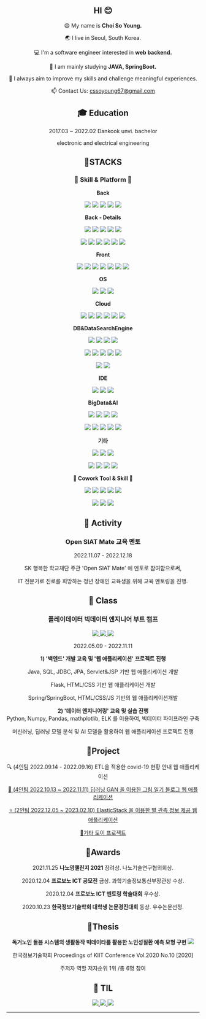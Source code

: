 <div align=center>
  
## HI 😊
😄 My name is **Choi So Young.**
  
🌏 I live in Seoul, South Korea.
  
💻 I'm a software engineer interested in **web backend.**
    
🌱 I am mainly studying **JAVA, SpringBoot.**

🚀 I always aim to improve my skills and challenge meaningful experiences.
  
📫 Contact Us: cssoyoung67@gmail.com


## **🎓 Education**

2017.03 ~ 2022.02 Dankook unvi. bachelor 

electronic and electrical engineering
  
  
## **📒STACKS**

### **🌱 Skill & Platform 🌱**
  
**Back**
  
![](https://img.shields.io/badge/Java-007396?style=flat&logo=OpenJDK&logoColor=white") <img src="https://img.shields.io/badge/Python-3776AB?style=flat&logo=Python&logoColor=white"> <img src="https://img.shields.io/badge/Spring-6DB33F?style=flat&logo=Spring&logoColor=white"> 
<img src="https://img.shields.io/badge/Spring Boot-6DB33F?style=flat&logo=Spring Boot&logoColor=white"> <img src="https://img.shields.io/badge/Flask-000000?style=flat&logo=Flask&logoColor=white"> 

**Back - Details**
  
<img src="https://img.shields.io/badge/Axios-5A29E4?style=flat&logo=Axios&logoColor=white"> <img src="https://img.shields.io/badge/REST API-5A29E4?style=flat&logo=REST API&logoColor=white">  <img src="https://img.shields.io/badge/JSON-000000?style=flat&logo=JSON&logoColor=white"> <img src="https://img.shields.io/badge/JWT-000000?style=flat&logo=JSON Web Tokens&logoColor=white"> <img src="https://img.shields.io/badge/Spring Security-6DB33F?style=flat&logo=Spring Security&logoColor=white">
  
<img src="https://img.shields.io/badge/Apache Maven-C71A36?style=flat&logo=Apache Maven&logoColor=white"> <img src="https://img.shields.io/badge/Gradle-02303A?style=flat&logo=Gradle&logoColor=white"> <img src="https://img.shields.io/badge/Apache Tomcat-F8DC75?style=flat&logo=Apache Tomcat&logoColor=white"> <img src="https://img.shields.io/badge/JDBC-007396?style=flat&logo=A&logoColor=white"> <img src="https://img.shields.io/badge/JPA-007396?style=flat&logo=A&logoColor=white"> <img src="https://img.shields.io/badge/Swagger-85EA2D?style=flat&logo=Swagger&logoColor=white">
  
**Front**
  
<img src="https://img.shields.io/badge/JavaScript-F7DF1E?style=flat&logo=JavaScript&logoColor=white"> <img src="https://img.shields.io/badge/React-1DAFB?style=flat&logo=React&logoColor=white"> <img src="https://img.shields.io/badge/Next.js-000000?style=flat&logo=Next.js&logoColor=white"> <img src="https://img.shields.io/badge/D3.js-F9A03C?style=flat&logo=D3.js&logoColor=white"> <img src="https://img.shields.io/badge/HTML-E34F26?style=flat&logo=HTML5&logoColor=white"> ![](https://img.shields.io/badge/JSP-007396?style=flat&logo=OpenJDK&logoColor=white") ![](https://img.shields.io/badge/Servlet-007396?style=flat&logo=OpenJDK&logoColor=white") 

**OS**

  <img src="https://img.shields.io/badge/Windows-0078D6?style=flat&logo=Windows&logoColor=white"> <img src="https://img.shields.io/badge/Linux-FCC624?style=flat&logo=Linux&logoColor=white">  <img src="https://img.shields.io/badge/Ubuntu-E95420?style=flat&logo=Ubuntu&logoColor=white"> 

**Cloud**
  
<img src="https://img.shields.io/badge/Amazon AWS-232F3E?style=flat&logo=Amazon AWS&logoColor=white">  <img src="https://img.shields.io/badge/Amazon EC2-FF9900?style=flat&logo=Amazon EC2&logoColor=white"> <img src="https://img.shields.io/badge/Amazon RDS-527FFF?style=flat&logo=Amazon RDS&logoColor=white"> <img src="https://img.shields.io/badge/AWS elasticache-008DE4?style=flat&logo=AWS elasticache&logoColor=white"> <img src="https://img.shields.io/badge/Amazon S3-569A31?style=flat&logo=Amazon S3&logoColor=white">  <img src="https://img.shields.io/badge/Amazon SDK-007AAC?style=flat&logo=Amazon SDK&logoColor=white"> 
  
**DB&DataSearchEngine**
  
<img src="https://img.shields.io/badge/MySQL-4479A1?style=flat&logo=MySQL&logoColor=white"> <img src="https://img.shields.io/badge/Redis-DC382D?style=flat&logo=Redis&logoColor=white"> <img src="https://img.shields.io/badge/phpMyAdmin-6C78AF?style=flat&logo=phpMyAdmin&logoColor=white"> <img src="https://img.shields.io/badge/DBeaver-A5915F?style=flat&logo=DBeaver&logoColor=white">
  
<img src="https://img.shields.io/badge/Elastic-005571?style=flat&logo=Elastic&logoColor=white"> <img src="https://img.shields.io/badge/Elasticsearch-005571?style=flat&logo=ElasticSearch&logoColor=white"> <img src="https://img.shields.io/badge/Logstash-005571?style=flat&logo=Logstash&logoColor=white"> <img src="https://img.shields.io/badge/Kibana-005571?style=flat&logo=Kibana&logoColor=white">  <img src="https://img.shields.io/badge/JavaRestHighLevelClient-005571?style=flat&logo=A&logoColor=white"> 
  
<img src="https://img.shields.io/badge/Apache Kafka-231F20?style=flat&logo=Apache Kafka&logoColor=white">
<img src="https://img.shields.io/badge/Zookeeper-231F20?style=flat&logo=A&logoColor=white">

  
**IDE**
  
<img src="https://img.shields.io/badge/STS-6DB33F?style=flat&logo=Spring&logoColor=white"> <img src="https://img.shields.io/badge/VSC-007ACC?style=flat&logo=VisualStudioCode&logoColor=white"> <img src="https://img.shields.io/badge/Eclipse-2C2255?style=flat&logo=Eclipse IDE&logoColor=white">
 
  
  
**BigData&AI**
  
<img src="https://img.shields.io/badge/pandas-150458?style=flat&logo=pandas&logoColor=white"> <img src="https://img.shields.io/badge/matplotlib-004088?style=flat&logo=matplotlib&logoColor=white"> <img src="https://img.shields.io/badge/Seaborn-EF2D5E?style=flat&logo=Seaborn&logoColor=white"> <img src="https://img.shields.io/badge/NumPy-013243?style=flat&logo=NumPy&logoColor=white"> 
  
<img src="https://img.shields.io/badge/Jupyter-F37626?style=flat&logo=Jupyter&logoColor=white"> <img src="https://img.shields.io/badge/Anaconda-44A833?style=flat&logo=Anaconda&logoColor=white"> <img src="https://img.shields.io/badge/PyTorch-EE4C2C?style=flat&logo=PyTorch&logoColor=white"> <img src="https://img.shields.io/badge/Keras-D00000?style=flat&logo=Keras&logoColor=white"> <img src="https://img.shields.io/badge/TensorFlow-FF6F00?style=flat&logo=TensorFlow&logoColor=white">
  
  
**기타**
  
<img src="https://img.shields.io/badge/FileZilla-BF0000?style=flat&logo=FileZilla&logoColor=white"> <img src="https://img.shields.io/badge/Putty-283274?style=flat&logo=Putty&logoColor=white"> <img src="https://img.shields.io/badge/Postman-FF6C37?style=flat&logo=Postman&logoColor=white">
  
<img src="https://img.shields.io/badge/RaspberryPi-A22846?style=flat&logo=RaspberryPi&logoColor=white"> <img src="https://img.shields.io/badge/Arduino-00979D?style=flat&logo=Arduino&logoColor=white"> <img src="https://img.shields.io/badge/AutoCad-0696D7?style=flat&logo=Autodesk&logoColor=white"> <img src="https://img.shields.io/badge/TCad-F08080?style=flat&logo=&logoColor=white"> 
  
 
  
 **🌱 Cowork Tool & Skill 🌱**
 
<img src="https://img.shields.io/badge/Git-F05032?style=flat&logo=Git&logoColor=white"> <img src="https://img.shields.io/badge/GitHub-181717?style=flat&logo=GitHub&logoColor=white"> <img src="https://img.shields.io/badge/Agile-E20074?style=flat&logo=A&logoColor=white"> <img src="https://img.shields.io/badge/Jira-0052CC?style=flat&logo=Jira Software&logoColor=white"> <img src="https://img.shields.io/badge/Zenhub backlog-0865AD?style=flat&logo=GitHub&logoColor=white"> 

<img src="https://img.shields.io/badge/Notion-000000?style=flat&logo=Notion&logoColor=white">
<img src="https://img.shields.io/badge/Figma-F24E1E?style=flat&logo=Figma&logoColor=white">
<img src="https://img.shields.io/badge/Slack-4A154B?style=flat&logo=Slack&logoColor=white">


  
## **🎈 Activity**
  
### Open SIAT Mate 교육 멘토
  
  2022.11.07 - 2022.12.18

SK 행복한 학교재단 주관 'Open SIAT Mate' 에 멘토로 참여함으로써,
  
IT 전문가로 진로를 희망하는 청년 장애인 교육생을 위해 교육 멘토링을 진행.

## 📖 Class

### 플레이데이터 빅데이터 엔지니어 부트 캠프 
  
<a href="https://cso6005.tistory.com/category/AI_STUDY"> <img src="https://img.shields.io/badge/📝 공부 기록-181717?style=flat&logo=G&logoColor=white"> </a> <a href="https://github.com/cso6005/Python_AI_study"> <img src="https://img.shields.io/badge/📝 AI 수업 실습-181717?style=flat&logo=G&logoColor=white"> </a> <a href="https://github.com/cso6005/JavaReview"> <img src="https://img.shields.io/badge/📝 백엔드 수업 실습-181717?style=flat&logo=G&logoColor=white"> </a> 
  
  2022.05.09 - 2022.11.11
  
**1) '백엔드' 개발 교육 및 '웹 애플리케이션' 프로젝트 진행**
  
   Java, SQL, JDBC, JPA, Servlet&JSP 기반 웹 애플리케이션 개발
  
   Flask, HTML/CSS 기반 웹 애플리케이션 개발
  
   Spring/SpringBoot, HTML/CSS/JS 기반의 웹 애플리케이션개발
  

**2) '데이터 엔지니어링' 교육 및 실습 진행**   
  Python, Numpy, Pandas, mathplotlib, ELK 를 이용하여, 빅데이터 파이프라인 구축
  
  머신러닝, 딥러닝 모델 분석 및 AI 모델을 활용하여 웹 애플리케이션 프로젝트 진행
  

  

## **🌻Project**
  
<a href="https://github.com/cso6005/ETL_CovidWeb_project/blob/master/README.md" style="text-decoration: none;"> 🔍 (4인팀  2022.09.14 - 2022.09.16) ETL을 적용한 covid-19 현황 안내 웹 애플리케이션 </a>
  
<a href="https://github.com/cso6005/Deep-Story"> 🎨 (4인팀 2022.10.13 ~ 2022.11.11) 딥러닝 GAN 을 이용한 그림 일기 블로그 웹 애플리케이션 </a>
  
<a href="https://github.com/cso6005/Star"> ⭐ (2인팀 2022.12.05 ~ 2023.02.10) ElasticStack 을 이용한 별 관측 정보 제공 웹 애플리케이션 </a>
    
<a href="https://github.com/cso6005/ToyProject"> 🌿기타 토이 프로젝트 </a>


## 🥇Awards
2021.11.25 **나노영챌린지 2021** 장려상. 나노기술연구협의회상.
  
2020.12.04 **프로보노 ICT 공모전** 금상. 과학기술정보통신부장관상 수상.
  
2020.12.04 **프로보노 ICT 멘토링 학술대회** 우수상.
  
2020.10.23 **한국정보기술학회 대학생 논문경진대회** 동상. 우수논문선정.
  
## 📃Thesis
**독거노인 돌봄 시스템의 생활동작 빅데이타를 활용한 노인성질환 예측 모형 구현** <a href="http://rs2.riss4u.net/search/detail/DetailView.do?p_mat_type=1a0202e37d52c72d&control_no=a61b52aeafbb1131b36097776a77e665&keyword=%EB%8F%85%EA%B1%B0%EB%85%B8%EC%9D%B8%20%EB%8F%8C%EB%B4%84%EC%8B%9C%EC%8A%A4%ED%85%9C%EC%9D%98%20%EC%83%9D%ED%99%9C%EB%8F%99%EC%9E%91%20%EB%B9%85%EB%8D%B0%EC%9D%B4%ED%83%80%EB%A5%BC%20%ED%99%9C%EC%9A%A9%ED%95%9C%20%EB%85%B8%EC%9D%B8%EC%84%B1%EC%A7%88%ED%99%98%20%EC%98%88%EC%B8%A1%20%EB%AA%A8%ED%98%95%20%EA%B5%AC%ED%98%84"> <img src="https://img.shields.io/badge/📝 RISS-181717?style=flat&logo=G&logoColor=white"> </a> 
  
  한국정보기술학회 Proceedings of KIIT Conference Vol.2020 No.10 [2020]

  주저자 역할 저자순위 1위 /총 6명 참여
  
## 📕 TIL 
<a href="https://github.com/cso6005/TIL-Troubleshooting"> <img src="https://img.shields.io/badge/GitHub TIL-181717?style=flat&logo=GitHub&logoColor=white"> </a>
<a href="https://cso6005.tistory.com"> <img src="https://img.shields.io/badge/Tistory-000000?style=flat&logo=tistory&logoColor=white"> </a>
<a href="https://blog.naver.com/cso6005"> <img src="https://img.shields.io/badge/NeverBlog-03C75A?style=flat&logo=Naver&logoColor=white"> </a>
<a href="https://cso6005.tistory.com">
  
----------

